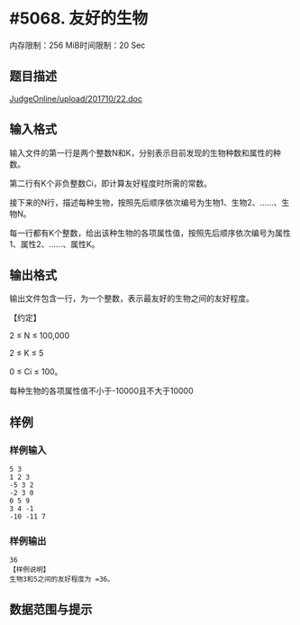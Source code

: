 # #5068. 友好的生物

内存限制：256 MiB时间限制：20 Sec

## 题目描述

[JudgeOnline/upload/201710/22.doc](upload/201710/22.doc)

## 输入格式

输入文件的第一行是两个整数N和K，分别表示目前发现的生物种数和属性的种数。

第二行有K个非负整数Ci，即计算友好程度时所需的常数。

接下来的N行，描述每种生物，按照先后顺序依次编号为生物1、生物2、&hellip;&hellip;、生物N。

每一行都有K个整数，给出该种生物的各项属性值，按照先后顺序依次编号为属性1、属性2、&hellip;&hellip;、属性K。

## 输出格式

输出文件包含一行，为一个整数，表示最友好的生物之间的友好程度。

【约定】

2 &le; N &le; 100,000

2 &le; K &le; 5

0 &le; Ci &le; 100。

每种生物的各项属性值不小于-10000且不大于10000

## 样例

### 样例输入

    
    5 3
    1 2 3
    -5 3 2
    -2 3 0
    0 5 9
    3 4 -1
    -10 -11 7
    

### 样例输出

    
    36
    【样例说明】
    生物3和5之间的友好程度为 =36。
    

## 数据范围与提示

